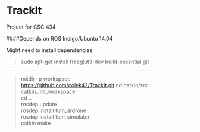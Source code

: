 # TrackIt
Project for CSC 434

####Depends on
ROS Indigo/Ubuntu 14.04


Might need to install dependencies
> sudo apt-get install freeglut3-dev build-essential git
  
-------

>mkdir -p workspace  
>https://github.com/colek42/TrackIt.git
>cd catkin/src  
>catkin_init_workspace  
>cd ..  
>rosdep update  
>rosdep install tum_ardrone  
>rosdep install tum_simulator  
>catkin make  



